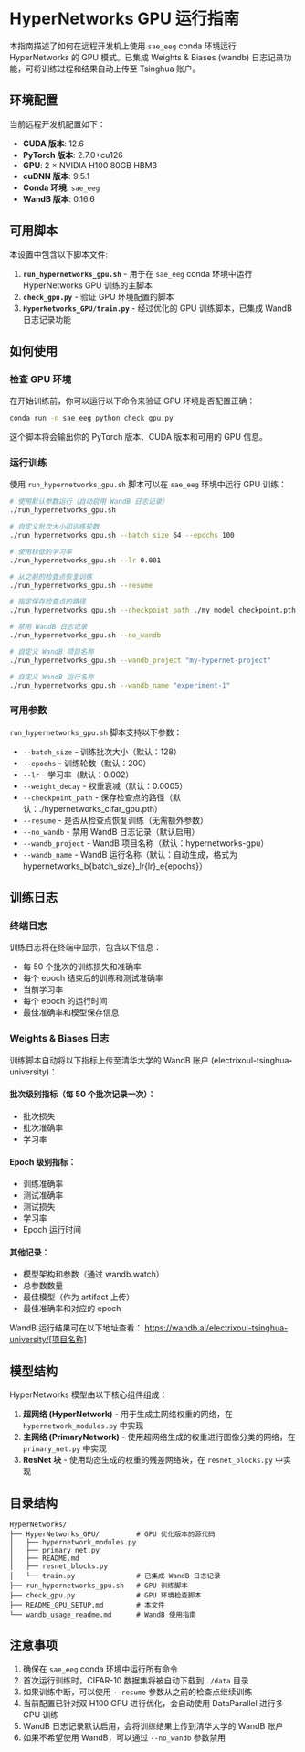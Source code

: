 # HyperNetworks GPU 运行指南

本指南描述了如何在远程开发机上使用 `sae_eeg` conda 环境运行 HyperNetworks 的 GPU 模式。已集成 Weights & Biases (wandb) 日志记录功能，可将训练过程和结果自动上传至 Tsinghua 账户。

## 环境配置

当前远程开发机配置如下：

- **CUDA 版本**: 12.6
- **PyTorch 版本**: 2.7.0+cu126
- **GPU**: 2 × NVIDIA H100 80GB HBM3
- **cuDNN 版本**: 9.5.1
- **Conda 环境**: `sae_eeg`
- **WandB 版本**: 0.16.6

## 可用脚本

本设置中包含以下脚本文件:

1. **`run_hypernetworks_gpu.sh`** - 用于在 `sae_eeg` conda 环境中运行 HyperNetworks GPU 训练的主脚本
2. **`check_gpu.py`** - 验证 GPU 环境配置的脚本
3. **`HyperNetworks_GPU/train.py`** - 经过优化的 GPU 训练脚本，已集成 WandB 日志记录功能

## 如何使用

### 检查 GPU 环境

在开始训练前，你可以运行以下命令来验证 GPU 环境是否配置正确：

```bash
conda run -n sae_eeg python check_gpu.py
```

这个脚本将会输出你的 PyTorch 版本、CUDA 版本和可用的 GPU 信息。

### 运行训练

使用 `run_hypernetworks_gpu.sh` 脚本可以在 `sae_eeg` 环境中运行 GPU 训练：

```bash
# 使用默认参数运行（自动启用 WandB 日志记录）
./run_hypernetworks_gpu.sh

# 自定义批次大小和训练轮数
./run_hypernetworks_gpu.sh --batch_size 64 --epochs 100

# 使用较低的学习率
./run_hypernetworks_gpu.sh --lr 0.001

# 从之前的检查点恢复训练
./run_hypernetworks_gpu.sh --resume

# 指定保存检查点的路径
./run_hypernetworks_gpu.sh --checkpoint_path ./my_model_checkpoint.pth

# 禁用 WandB 日志记录
./run_hypernetworks_gpu.sh --no_wandb

# 自定义 WandB 项目名称
./run_hypernetworks_gpu.sh --wandb_project "my-hypernet-project" 

# 自定义 WandB 运行名称
./run_hypernetworks_gpu.sh --wandb_name "experiment-1"
```

### 可用参数

`run_hypernetworks_gpu.sh` 脚本支持以下参数：

- `--batch_size` - 训练批次大小（默认：128）
- `--epochs` - 训练轮数（默认：200）
- `--lr` - 学习率（默认：0.002）
- `--weight_decay` - 权重衰减（默认：0.0005）
- `--checkpoint_path` - 保存检查点的路径（默认：./hypernetworks_cifar_gpu.pth）
- `--resume` - 是否从检查点恢复训练（无需额外参数）
- `--no_wandb` - 禁用 WandB 日志记录（默认启用）
- `--wandb_project` - WandB 项目名称（默认：hypernetworks-gpu）
- `--wandb_name` - WandB 运行名称（默认：自动生成，格式为 hypernetworks_b{batch_size}_lr{lr}_e{epochs}）

## 训练日志

### 终端日志

训练日志将在终端中显示，包含以下信息：

- 每 50 个批次的训练损失和准确率
- 每个 epoch 结束后的训练和测试准确率
- 当前学习率
- 每个 epoch 的运行时间
- 最佳准确率和模型保存信息

### Weights & Biases 日志

训练脚本自动将以下指标上传至清华大学的 WandB 账户 (electrixoul-tsinghua-university)：

#### 批次级别指标（每 50 个批次记录一次）：
- 批次损失
- 批次准确率
- 学习率

#### Epoch 级别指标：
- 训练准确率
- 测试准确率
- 测试损失
- 学习率
- Epoch 运行时间

#### 其他记录：
- 模型架构和参数（通过 wandb.watch）
- 总参数数量
- 最佳模型（作为 artifact 上传）
- 最佳准确率和对应的 epoch

WandB 运行结果可在以下地址查看：
https://wandb.ai/electrixoul-tsinghua-university/[项目名称]

## 模型结构

HyperNetworks 模型由以下核心组件组成：

1. **超网络 (HyperNetwork)** - 用于生成主网络权重的网络，在 `hypernetwork_modules.py` 中实现
2. **主网络 (PrimaryNetwork)** - 使用超网络生成的权重进行图像分类的网络，在 `primary_net.py` 中实现
3. **ResNet 块** - 使用动态生成的权重的残差网络块，在 `resnet_blocks.py` 中实现

## 目录结构

```
HyperNetworks/
├── HyperNetworks_GPU/         # GPU 优化版本的源代码
│   ├── hypernetwork_modules.py
│   ├── primary_net.py
│   ├── README.md
│   ├── resnet_blocks.py
│   └── train.py               # 已集成 WandB 日志记录
├── run_hypernetworks_gpu.sh   # GPU 训练脚本
├── check_gpu.py               # GPU 环境检查脚本
├── README_GPU_SETUP.md        # 本文件
└── wandb_usage_readme.md      # WandB 使用指南
```

## 注意事项

1. 确保在 `sae_eeg` conda 环境中运行所有命令
2. 首次运行训练时，CIFAR-10 数据集将被自动下载到 `./data` 目录
3. 如果训练中断，可以使用 `--resume` 参数从之前的检查点继续训练
4. 当前配置已针对双 H100 GPU 进行优化，会自动使用 DataParallel 进行多 GPU 训练
5. WandB 日志记录默认启用，会将训练结果上传到清华大学的 WandB 账户
6. 如果不希望使用 WandB，可以通过 `--no_wandb` 参数禁用
